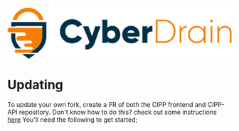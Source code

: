 <p align="center"><a href="https://cyberdrain.com" target="_blank" rel="noopener noreferrer"><img src="assets/img/CyberDrain.png" alt="CyberDrain Logo"></a></p>

# Updating

To update your own fork, create a PR of both the CIPP frontend and CIPP-API repository. Don't know how to do this? check out some instructions [here](https://medium.com/@sahoosunilkumar/how-to-update-a-fork-in-git-95a7daadc14e)
You'll need the following to get started;
